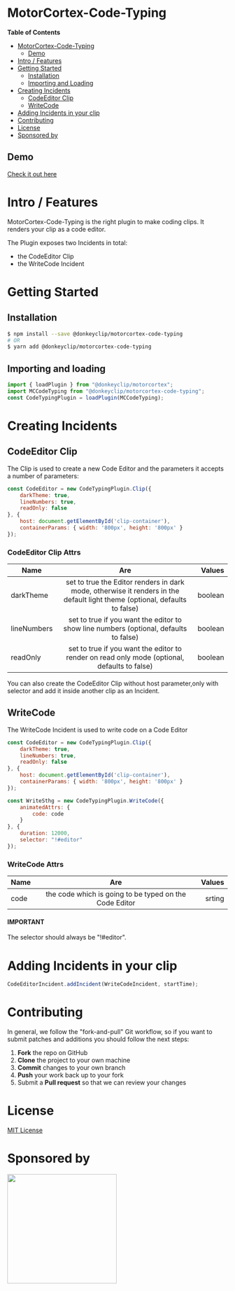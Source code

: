 # MotorCortex-Code-Typing

**Table of Contents**

- [MotorCortex-Code-Typing](#motorcortex-code-typing)
  - [Demo](#demo)
- [Intro / Features](#intro--features)
- [Getting Started](#getting-started)
  - [Installation](#installation)
  - [Importing and Loading](#importing-and-loading)
- [Creating Incidents](#creating-incidents)
  - [CodeEditor Clip](#codeeditor-clip)
  - [WriteCode](#writecode)
- [Adding Incidents in your clip](#adding-incidents-in-your-clip)
- [Contributing](#contributing)
- [License](#license)
- [Sponsored by](#sponsored-by)

## Demo

[Check it out here](https://donkeyclip.github.io/motorcortex-code-typing/demo/)

# Intro / Features
MotorCortex-Code-Typing is the right plugin to make coding clips. It renders your clip as a code editor.

The Plugin exposes two Incidents in total:
* the CodeEditor Clip
* the WriteCode Incident

# Getting Started

## Installation

```bash
$ npm install --save @donkeyclip/motorcortex-code-typing
# OR
$ yarn add @donkeyclip/motorcortex-code-typing
```

## Importing and loading

```javascript
import { loadPlugin } from "@donkeyclip/motorcortex";
import MCCodeTyping from "@donkeyclip/motorcortex-code-typing";
const CodeTypingPlugin = loadPlugin(MCCodeTyping);
```

# Creating Incidents

## CodeEditor Clip
The Clip is used to create a new Code Editor and the parameters it accepts a number of parameters:
```javascript
const CodeEditor = new CodeTypingPlugin.Clip({
    darkTheme: true,
    lineNumbers: true,
    readOnly: false
}, {
    host: document.getElementById('clip-container'),
    containerParams: { width: '800px', height: '800px' }
});
```

### CodeEditor Clip Attrs

| Name        |                                             Are                                              | Values  |
| ---------   | :------------------------------------------------------------------------------------------: | ------: |
| darkTheme   | set to true the Editor renders in dark mode, otherwise it renders in the default light theme (optional, defaults to false)| boolean |
| lineNumbers |                   set to true if you want the editor to show line numbers (optional, defaults to false)                   | boolean |
| readOnly    |               set to true if you want the editor to render on read only mode (optional, defaults to false)                | boolean |

You can also create the CodeEditor Clip without host parameter,only with selector and add it inside another clip as an Incident.

## WriteCode
The WriteCode Incident is used to write code on a Code Editor
```javascript
const CodeEditor = new CodeTypingPlugin.Clip({
    darkTheme: true,
    lineNumbers: true,
    readOnly: false
}, {
    host: document.getElementById('clip-container'),
    containerParams: { width: '800px', height: '800px' }
});

const WriteSthg = new CodeTypingPlugin.WriteCode({
    animatedAttrs: {
        code: code
    }
}, {
    duration: 12000,
    selector: "!#editor"
});
```

### WriteCode Attrs
| Name   |                              Are                          | Values  |
| -------| :-------------------------------------------------------: | ------: |
| code   |   the code which is going to be typed on the Code Editor  | srting |

#### IMPORTANT

The selector should always be "!#editor". 

# Adding Incidents in your clip

```javascript
CodeEditorIncident.addIncident(WriteCodeIncident, startTime);
```

# Contributing 

In general, we follow the "fork-and-pull" Git workflow, so if you want to submit patches and additions you should follow the next steps:
1.	**Fork** the repo on GitHub
2.	**Clone** the project to your own machine
3.	**Commit** changes to your own branch
4.	**Push** your work back up to your fork
5.	Submit a **Pull request** so that we can review your changes

# License

[MIT License](https://opensource.org/licenses/MIT)

# Sponsored by
[<img src="https://presskit.donkeyclip.com/logos/donkey%20clip%20logo.svg" width=250></img>](https://donkeyclip.com)

